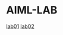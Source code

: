 # AIML-LAB
[lab01](https://colab.research.google.com/drive/1CFfUAeyPFRdCBoMTyQDIZ3cKDub1nVxT#scrollTo=PYat48YoigBq)
[lab02](https://colab.research.google.com/drive/1Hs0JMe5DemF7mIJomhsfL9wqMbA-Fzfq)
